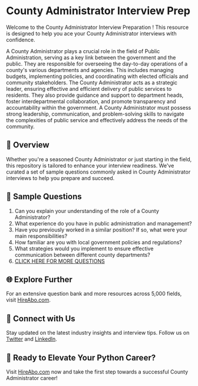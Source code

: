 # County Administrator Interview Prep

Welcome to the County Administrator Interview Preparation ! This resource is designed to help you ace your County Administrator interviews with confidence.

A County Administrator plays a crucial role in the field of Public Administration, serving as a key link between the government and the public. They are responsible for overseeing the day-to-day operations of a county's various departments and agencies. This includes managing budgets, implementing policies, and coordinating with elected officials and community stakeholders. The County Administrator acts as a strategic leader, ensuring effective and efficient delivery of public services to residents. They also provide guidance and support to department heads, foster interdepartmental collaboration, and promote transparency and accountability within the government. A County Administrator must possess strong leadership, communication, and problem-solving skills to navigate the complexities of public service and effectively address the needs of the community.

## 🚀 Overview

Whether you're a seasoned County Administrator or just starting in the field, this repository is tailored to enhance your interview readiness. We've curated a set of sample questions commonly asked in County Administrator interviews to help you prepare and succeed.

## 📝 Sample Questions

1. Can you explain your understanding of the role of a County Administrator?
2. What experience do you have in public administration and management?
3. Have you previously worked in a similar position? If so, what were your main responsibilities?
4. How familiar are you with local government policies and regulations?
5. What strategies would you implement to ensure effective communication between different county departments?
6. [CLICK HERE FOR MORE QUESTIONS](https://hireabo.com/job/17_0_18/County%20Administrator)

## 🌐 Explore Further

For an extensive question bank and more resources across 5,000 fields, visit [HireAbo.com](https://www.hireabo.com).

## 📱 Connect with Us

Stay updated on the latest industry insights and interview tips. Follow us on [Twitter](https://twitter.com/hireabo) and [LinkedIn](https://www.linkedin.com/in/hire-abo-3609972a8/).

## 🚀 Ready to Elevate Your Python Career?

Visit [HireAbo.com](https://www.hireabo.com) now and take the first step towards a successful County Administrator career!